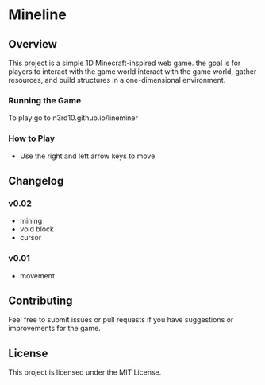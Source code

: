 # Mineline

## Overview
This project is a simple 1D Minecraft-inspired web game. the goal is for players to interact with the game world interact with the game world, gather resources, and build structures in a one-dimensional environment.


### Running the Game
To play go to n3rd10.github.io/lineminer
### How to Play
- Use the right and left arrow keys to move


## Changelog

### v0.02
- mining
- void block
- cursor

### v0.01
- movement

## Contributing
Feel free to submit issues or pull requests if you have suggestions or improvements for the game.

## License
This project is licensed under the MIT License.
